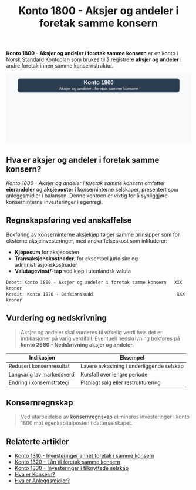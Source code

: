 ﻿---
title: "Konto 1800 - Aksjer og andeler i foretak samme konsern"
seoTitle: "Konto 1800 | Aksjer og andeler i foretak samme konsern | Kontoplan"
description: "Konto 1800 brukes til å registrere aksjer og andeler i foretak innen samme konsern. Lær om anskaffelseskost, bokføring, vurdering, nedskrivning og konsernregnskap."
summary: "Konto 1800: aksjer og andeler i samme konsern. Bokføring, vurdering og konsern."
---

**Konto 1800 - Aksjer og andeler i foretak samme konsern** er en konto i Norsk Standard Kontoplan som brukes til å registrere **aksjer og andeler** i andre foretak innen samme konsernstruktur.

![Illustrasjon av konto 1800 aksjer og andeler i foretak samme konsern](1800-aksjer-og-andeler-i-foretak-samme-konsern-image.svg)

## Hva er aksjer og andeler i foretak samme konsern?

*Konto 1800 - Aksjer og andeler i foretak samme konsern* omfatter **eierandeler** og **aksjeposter** i konserninterne selskaper, presentert som anleggsmidler i balansen. Denne kontoen er viktig for å synliggjøre konserninterne investeringer i egenregi.

## Regnskapsføring ved anskaffelse

Bokføring av konserninterne aksjekjøp følger samme prinsipper som for eksterne aksjeinvesteringer, med anskaffelseskost som inkluderer:

* **Kjøpesum** for aksjeposten
* **Transaksjonskostnader**, for eksempel juridiske og administrasjonskostnader
* **Valutagevinst/-tap** ved kjøp i utenlandsk valuta

```plaintext
Debet: Konto 1800 - Aksjer og andeler i foretak samme konsern   XXX kroner
Kredit: Konto 1920 - Bankinnskudd                                XXX kroner
```

## Vurdering og nedskrivning

>Aksjer og andeler skal vurderes til virkelig verdi hvis det er indikasjoner på varig verdifall. Eventuell nedskrivning bokføres på **konto 2980 - Nedskrivning aksjer og andeler**.

| Indikasjon                | Eksempel                                    |
|---------------------------|---------------------------------------------|
| Redusert konsernresultat  | Lavere avkastning i underliggende selskap  |
| Langvarig lav markedsverdi| Kursfall over lengre periode                |
| Endring i konsernstrategi | Planlagt salg eller restrukturering         |

## Konsernregnskap

>Ved utarbeidelse av [konsernregnskap](/blogs/regnskap/hva-er-konsern "Hva er Konsern?") elimineres investeringer i konto 1800 mot egenkapitalposten i datterselskapet.

## Relaterte artikler

* [Konto 1310 - Investeringer annet foretak i samme konsern](/blogs/kontoplan/1310-investeringer-annet-foretak-i-samme-konsern "Konto 1310 - Investeringer annet foretak i samme konsern")
* [Konto 1320 - Lån til foretak samme konsern](/blogs/kontoplan/1320-lan-til-foretak-samme-konsern "Konto 1320 - Lån til foretak samme konsern")
* [Konto 1330 - Investeringer i tilknyttede selskap](/blogs/kontoplan/1330-investeringer-i-tilknyttede-selskap "Konto 1330 - Investeringer i tilknyttede selskap")
* [Hva er Konsern?](/blogs/regnskap/hva-er-konsern "Hva er Konsern?")
* [Hva er Anleggsmidler?](/blogs/regnskap/hva-er-anleggsmidler "Hva er Anleggsmidler?")






